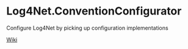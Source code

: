 # Log4Net.ConventionConfigurator
Configure Log4Net by picking up configuration implementations

[Wiki](https://github.com/AlfredSoderdahl/Log4Net.ConventionConfigurator/wiki#welcome-to-the-log4netconventionconfigurator-wiki)
